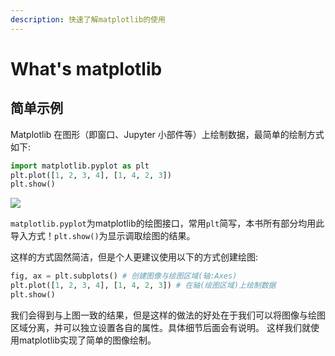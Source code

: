 ```yaml
---
description: 快速了解matplotlib的使用
---
```


# What's matplotlib

## 简单示例

Matplotlib 在图形（即窗口、Jupyter 小部件等）上绘制数据，最简单的绘制方式如下:
```python
import matplotlib.pyplot as plt
plt.plot([1, 2, 3, 4], [1, 4, 2, 3])
plt.show()
```
![](https://gitee.com/codebysandwich/source/raw/master/picgo/line_demo.png)

`matplotlib.pyplot`为matplotlib的绘图接口，常用`plt`简写，本书所有部分均用此导入方式！`plt.show()`为显示调取绘图的结果。

这样的方式固然简洁，但是个人更建议使用以下的方式创建绘图:
```python
fig, ax = plt.subplots() # 创建图像与绘图区域(轴:Axes)
plt.plot([1, 2, 3, 4], [1, 4, 2, 3]) # 在轴(绘图区域)上绘制数据
plt.show()
```
我们会得到与上图一致的结果，但是这样的做法的好处在于我们可以将图像与绘图区域分离，并可以独立设置各自的属性。具体细节后面会有说明。
这样我们就使用matplotlib实现了简单的图像绘制。

